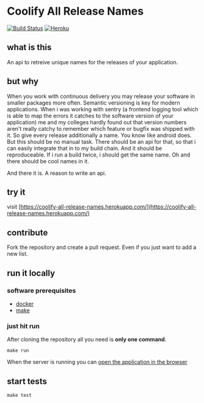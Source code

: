 # Coolify All Release Names

[![Build Status](https://travis-ci.org/itsmethemojo/coolify-all-release-names.svg?branch=master)](https://travis-ci.org/itsmethemojo/coolify-all-release-names)
[![Heroku](https://heroku-badge.herokuapp.com/?app=coolify-all-release-names&style=flat&root=api/namepools)](https://coolify-all-release-names.herokuapp.com/api/namepools)

## what is this

An api to retreive unique names for the releases of your application.

## but why

When you work with continuous delivery you may release your software in smaller packages more often.
Semantic versioning is key for modern applications. When i was working with sentry (a frontend
logging tool which is able to map the errors it catches to the software version of your application) me
and my colleges hardly found out that version numbers aren't really catchy to remember which feature or
bugfix was shipped with it. So give every release additionally a name. You know like android does. But this
should be no manual task. There should be an api for that, so that i can easily integrate that in to my
build chain. And it should be reproduceable. If i run a build twice, i should get the same name. Oh and
there should be cool names in it.

And there it is. A reason to write an api.

## try it

visit [https://coolify-all-release-names.herokuapp.com/](https://coolify-all-release-names.herokuapp.com/)

## contribute
Fork the repository and create a pull request. Even if you just want to add a new list.

## run it locally

### software prerequisites

* [docker](https://docs.docker.com/install/#supported-platforms)
* [make](https://formulae.brew.sh/formula/make)

### just hit run
After cloning the repository all you need is **only one command**.
```
make run
```
When the server is running you can [open the application in the browser](http://localhost:3000/api/namepools)

## start tests
```
make test
```
